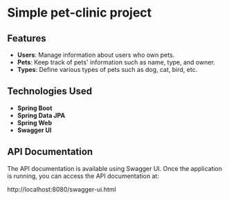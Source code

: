 # Simple pet-clinic project


## Features

- **Users**: Manage information about users who own pets.
- **Pets**: Keep track of pets' information such as name, type, and owner.
- **Types**: Define various types of pets such as dog, cat, bird, etc.

## Technologies Used

- **Spring Boot**
- **Spring Data JPA**
- **Spring Web**
- **Swagger UI**

## API Documentation

The API documentation is available using Swagger UI. Once the application is running, you can access the API documentation at:

http://localhost:8080/swagger-ui.html
